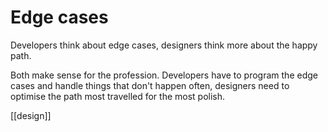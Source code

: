 # Edge cases

Developers think about edge cases, designers think more about the happy path.

Both make sense for the profession. Developers have to program the edge cases and handle things that don't happen often, designers need to optimise the path most travelled for the most polish.

[[design]]